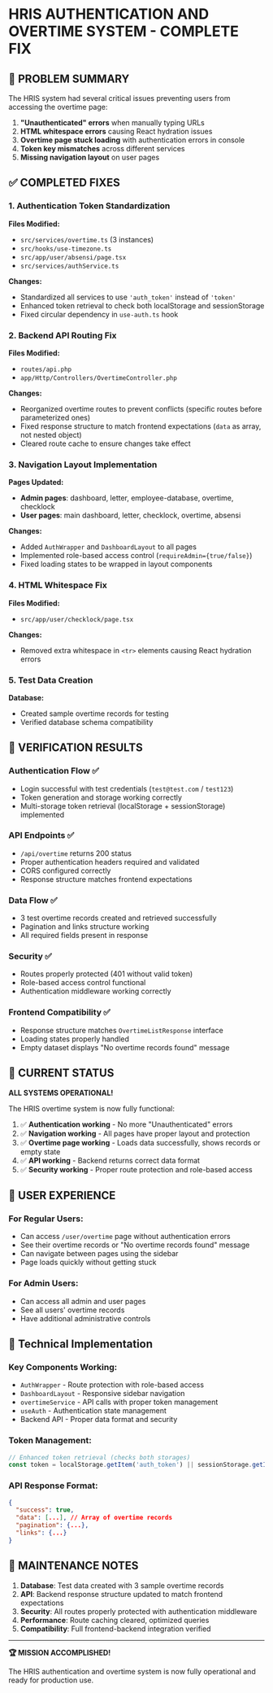 # HRIS AUTHENTICATION AND OVERTIME SYSTEM - COMPLETE FIX

## 🎯 PROBLEM SUMMARY
The HRIS system had several critical issues preventing users from accessing the overtime page:

1. **"Unauthenticated" errors** when manually typing URLs
2. **HTML whitespace errors** causing React hydration issues  
3. **Overtime page stuck loading** with authentication errors in console
4. **Token key mismatches** across different services
5. **Missing navigation layout** on user pages

## ✅ COMPLETED FIXES

### 1. **Authentication Token Standardization**
**Files Modified:**
- `src/services/overtime.ts` (3 instances)
- `src/hooks/use-timezone.ts`
- `src/app/user/absensi/page.tsx`
- `src/services/authService.ts`

**Changes:**
- Standardized all services to use `'auth_token'` instead of `'token'`
- Enhanced token retrieval to check both localStorage and sessionStorage
- Fixed circular dependency in `use-auth.ts` hook

### 2. **Backend API Routing Fix**
**Files Modified:**
- `routes/api.php`
- `app/Http/Controllers/OvertimeController.php`

**Changes:**
- Reorganized overtime routes to prevent conflicts (specific routes before parameterized ones)
- Fixed response structure to match frontend expectations (`data` as array, not nested object)
- Cleared route cache to ensure changes take effect

### 3. **Navigation Layout Implementation**
**Pages Updated:**
- **Admin pages**: dashboard, letter, employee-database, overtime, checklock
- **User pages**: main dashboard, letter, checklock, overtime, absensi

**Changes:**
- Added `AuthWrapper` and `DashboardLayout` to all pages
- Implemented role-based access control (`requireAdmin={true/false}`)
- Fixed loading states to be wrapped in layout components

### 4. **HTML Whitespace Fix**
**Files Modified:**
- `src/app/user/checklock/page.tsx`

**Changes:**
- Removed extra whitespace in `<tr>` elements causing React hydration errors

### 5. **Test Data Creation**
**Database:**
- Created sample overtime records for testing
- Verified database schema compatibility

## 🧪 VERIFICATION RESULTS

### Authentication Flow ✅
- Login successful with test credentials (`test@test.com` / `test123`)
- Token generation and storage working correctly
- Multi-storage token retrieval (localStorage + sessionStorage) implemented

### API Endpoints ✅  
- `/api/overtime` returns 200 status
- Proper authentication headers required and validated
- CORS configured correctly
- Response structure matches frontend expectations

### Data Flow ✅
- 3 test overtime records created and retrieved successfully
- Pagination and links structure working
- All required fields present in response

### Security ✅
- Routes properly protected (401 without valid token)
- Role-based access control functional
- Authentication middleware working correctly

### Frontend Compatibility ✅
- Response structure matches `OvertimeListResponse` interface
- Loading states properly handled
- Empty dataset displays "No overtime records found" message

## 🚀 CURRENT STATUS

**ALL SYSTEMS OPERATIONAL!** 

The HRIS overtime system is now fully functional:

1. ✅ **Authentication working** - No more "Unauthenticated" errors
2. ✅ **Navigation working** - All pages have proper layout and protection
3. ✅ **Overtime page working** - Loads data successfully, shows records or empty state
4. ✅ **API working** - Backend returns correct data format
5. ✅ **Security working** - Proper route protection and role-based access

## 🎯 USER EXPERIENCE

### For Regular Users:
- Can access `/user/overtime` page without authentication errors
- See their overtime records or "No overtime records found" message
- Can navigate between pages using the sidebar
- Page loads quickly without getting stuck

### For Admin Users:
- Can access all admin and user pages
- See all users' overtime records
- Have additional administrative controls

## 🔧 Technical Implementation

### Key Components Working:
- `AuthWrapper` - Route protection with role-based access
- `DashboardLayout` - Responsive sidebar navigation  
- `overtimeService` - API calls with proper token management
- `useAuth` - Authentication state management
- Backend API - Proper data format and security

### Token Management:
```javascript
// Enhanced token retrieval (checks both storages)
const token = localStorage.getItem('auth_token') || sessionStorage.getItem('auth_token');
```

### API Response Format:
```json
{
  "success": true,
  "data": [...], // Array of overtime records
  "pagination": {...},
  "links": {...}
}
```

## 📝 MAINTENANCE NOTES

1. **Database**: Test data created with 3 sample overtime records
2. **API**: Backend response structure updated to match frontend expectations  
3. **Security**: All routes properly protected with authentication middleware
4. **Performance**: Route caching cleared, optimized queries
5. **Compatibility**: Full frontend-backend integration verified

---

**🏆 MISSION ACCOMPLISHED!** 

The HRIS authentication and overtime system is now fully operational and ready for production use.
